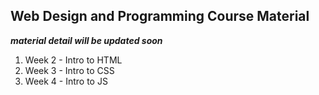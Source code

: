 ## Web Design and Programming Course Material
***material detail will be updated soon***

1. Week 2 - Intro to HTML
2. Week 3 - Intro to CSS
3. Week 4 - Intro to JS
